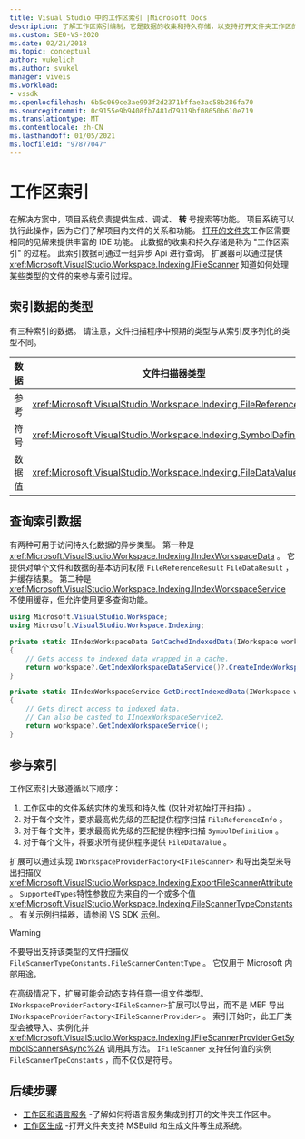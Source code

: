 ```yaml
---
title: Visual Studio 中的工作区索引 |Microsoft Docs
description: 了解工作区索引编制，它是数据的收集和持久存储，以支持打开文件夹工作区的丰富 IDE 功能。
ms.custom: SEO-VS-2020
ms.date: 02/21/2018
ms.topic: conceptual
author: vukelich
ms.author: svukel
manager: viveis
ms.workload:
- vssdk
ms.openlocfilehash: 6b5c069ce3ae993f2d2371bffae3ac58b286fa70
ms.sourcegitcommit: 0c9155e9b9408fb7481d79319bf08650b610e719
ms.translationtype: MT
ms.contentlocale: zh-CN
ms.lasthandoff: 01/05/2021
ms.locfileid: "97877047"
---
```

# <a name="workspace-indexing"></a>工作区索引

在解决方案中，项目系统负责提供生成、调试、 **转** 号搜索等功能。 项目系统可以执行此操作，因为它们了解项目内文件的关系和功能。 [打开的文件夹](../ide/develop-code-in-visual-studio-without-projects-or-solutions.md)工作区需要相同的见解来提供丰富的 IDE 功能。 此数据的收集和持久存储是称为 "工作区索引" 的过程。 此索引数据可通过一组异步 Api 进行查询。 扩展器可以通过提供 <xref:Microsoft.VisualStudio.Workspace.Indexing.IFileScanner> 知道如何处理某些类型的文件的来参与索引过程。

## <a name="types-of-indexed-data"></a>索引数据的类型

有三种索引的数据。 请注意，文件扫描程序中预期的类型与从索引反序列化的类型不同。

|数据|文件扫描器类型|索引查询结果类型|相关类型|
|--|--|--|--|
|参考|<xref:Microsoft.VisualStudio.Workspace.Indexing.FileReferenceInfo>|<xref:Microsoft.VisualStudio.Workspace.Indexing.FileReferenceResult>|<xref:Microsoft.VisualStudio.Workspace.Indexing.FileReferenceInfoType>|
|符号|<xref:Microsoft.VisualStudio.Workspace.Indexing.SymbolDefinition>|<xref:Microsoft.VisualStudio.Workspace.Indexing.SymbolDefinitionSearchResult>|<xref:Microsoft.VisualStudio.Workspace.Indexing.ISymbolService> 应使用，而不是 `IIndexWorkspaceService` 查询|
|数据值|<xref:Microsoft.VisualStudio.Workspace.Indexing.FileDataValue>|<xref:Microsoft.VisualStudio.Workspace.Indexing.FileDataResult`1>||

## <a name="querying-for-indexed-data"></a>查询索引数据

有两种可用于访问持久化数据的异步类型。 第一种是 <xref:Microsoft.VisualStudio.Workspace.Indexing.IIndexWorkspaceData> 。 它提供对单个文件和数据的基本访问权限 `FileReferenceResult` `FileDataResult` ，并缓存结果。 第二种是 <xref:Microsoft.VisualStudio.Workspace.Indexing.IIndexWorkspaceService> 不使用缓存，但允许使用更多查询功能。

```csharp
using Microsoft.VisualStudio.Workspace;
using Microsoft.VisualStudio.Workspace.Indexing;

private static IIndexWorkspaceData GetCachedIndexedData(IWorkspace workspace)
{
    // Gets access to indexed data wrapped in a cache.
    return workspace?.GetIndexWorkspaceDataService()?.CreateIndexWorkspaceData();
}

private static IIndexWorkspaceService GetDirectIndexedData(IWorkspace workspace)
{
    // Gets direct access to indexed data.
    // Can also be casted to IIndexWorkspaceService2.
    return workspace?.GetIndexWorkspaceService();
}
```

## <a name="participating-in-indexing"></a>参与索引

工作区索引大致遵循以下顺序：

1. 工作区中的文件系统实体的发现和持久性 (仅针对初始打开扫描) 。
1. 对于每个文件，要求最高优先级的匹配提供程序扫描 `FileReferenceInfo` 。
1. 对于每个文件，要求最高优先级的匹配提供程序扫描 `SymbolDefinition` 。
1. 对于每个文件，将要求所有提供程序提供 `FileDataValue` 。

扩展可以通过实现 `IWorkspaceProviderFactory<IFileScanner>` 和导出类型来导出扫描仪 <xref:Microsoft.VisualStudio.Workspace.Indexing.ExportFileScannerAttribute> 。 `SupportedTypes`特性参数应为来自的一个或多个值 <xref:Microsoft.VisualStudio.Workspace.Indexing.FileScannerTypeConstants> 。 有关示例扫描器，请参阅 VS SDK [示例](https://github.com/Microsoft/VSSDK-Extensibility-Samples/blob/master/Open_Folder_Extensibility/C%23/SymbolScannerSample/TxtFileSymbolScanner.cs)。

> [!WARNING]
> 不要导出支持该类型的文件扫描仪 `FileScannerTypeConstants.FileScannerContentType` 。 它仅用于 Microsoft 内部用途。

在高级情况下，扩展可能会动态支持任意一组文件类型。 `IWorkspaceProviderFactory<IFileScanner>`扩展可以导出，而不是 MEF 导出 `IWorkspaceProviderFactory<IFileScannerProvider>` 。 索引开始时，此工厂类型会被导入、实例化并 <xref:Microsoft.VisualStudio.Workspace.Indexing.IFileScannerProvider.GetSymbolScannersAsync%2A> 调用其方法。 `IFileScanner` 支持任何值的实例 `FileScannerTpeConstants` ，而不仅仅是符号。

## <a name="next-steps"></a>后续步骤

* [工作区和语言服务](workspace-language-services.md) -了解如何将语言服务集成到打开的文件夹工作区中。
* [工作区生成](workspace-build.md) -打开文件夹支持 MSBuild 和生成文件等生成系统。